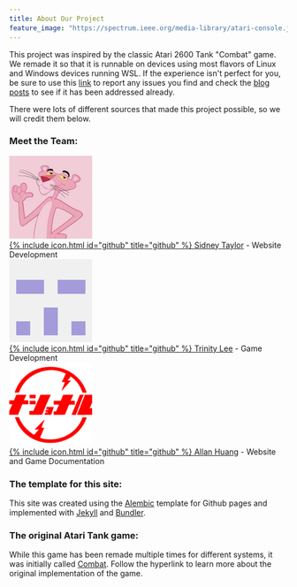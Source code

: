 ```yaml
---
title: About Our Project
feature_image: "https://spectrum.ieee.org/media-library/atari-console.jpg?id=28145520&width=1200&height=900"
---
```


This project was inspired by the classic Atari 2600 Tank "Combat" game. We remade it so that it is runnable on devices using most flavors of Linux and Windows devices running WSL. If the experience isn't perfect for you, be sure to use this [link](https://olincollege.github.io/ClashofTanks/bugs/) to report any issues you find and check the [blog posts](https://olincollege.github.io/ClashofTanks/blog/) to see if it has been addressed already.

There were lots of different sources that made this project possible, so we will credit them below.

### Meet the Team:

![](assets/kofi.jpeg)\
[{% include icon.html id="github" title="github" %} Sidney Taylor](https://github.com/sidkofi) - Website Development\
![](assets/trinity.png)\
[{% include icon.html id="github" title="github" %} Trinity Lee](https://github.com/tlee10333) - Game Development\
![](assets/allan.png)\
[{% include icon.html id="github" title="github" %} Allan Huang](https://github.com/bigallan-0) - Website and Game Documentation

### The template for this site:
This site was created using the [Alembic](https://github.com/daviddarnes/alembic) template for Github pages and implemented with [Jekyll](https://jekyllrb.com/) and [Bundler](https://bundler.io/).

### The original Atari Tank game:
While this game has been remade multiple times for different systems, it was initially called [Combat](https://en.wikipedia.org/wiki/Combat_(video_game)). Follow the hyperlink to learn more about the original implementation of the game.